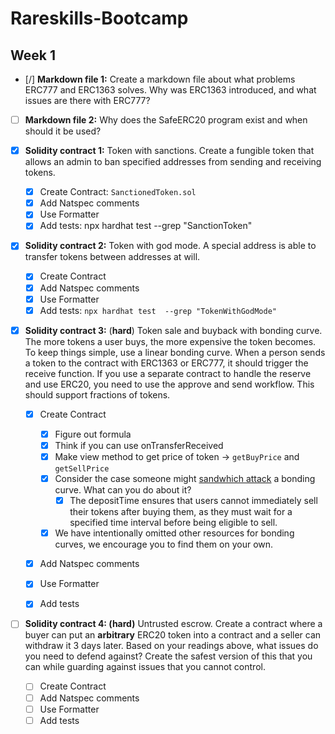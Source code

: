 # Rareskills-Bootcamp

## Week 1

- [/] **Markdown file 1:** Create a markdown file about what problems ERC777 and ERC1363 solves. Why was ERC1363 introduced, and what issues are there with ERC777?
- [ ] **Markdown file 2:** Why does the SafeERC20 program exist and when should it be used?
- [x] **Solidity contract 1:** Token with sanctions. Create a fungible token that allows an admin to ban specified addresses from sending and receiving tokens.

  - [x] Create Contract: `SanctionedToken.sol`
  - [x] Add Natspec comments
  - [x] Use Formatter
  - [x] Add tests: npx hardhat test  --grep "SanctionToken"

- [x] **Solidity contract 2:** Token with god mode. A special address is able to transfer tokens between addresses at will.

  - [x] Create Contract
  - [x] Add Natspec comments
  - [x] Use Formatter
  - [x] Add tests: `npx hardhat test  --grep "TokenWithGodMode"`

- [x] **Solidity contract 3:** (**hard**) Token sale and buyback with bonding curve. The more tokens a user buys, the more expensive the token becomes. To keep things simple, use a linear bonding curve. When a person sends a token to the contract with ERC1363 or ERC777, it should trigger the receive function. If you use a separate contract to handle the reserve and use ERC20, you need to use the approve and send workflow. This should support fractions of tokens.

  - [x] Create Contract
    - [x] Figure out formula
    - [x] Think if you can use onTransferReceived
    - [x] Make view method to get price of token -> `getBuyPrice` and `getSellPrice`
    - [x] Consider the case someone might [sandwhich attack](https://medium.com/coinmonks/defi-sandwich-attack-explain-776f6f43b2fd) a bonding curve. What can you do about it?
      - [x] The depositTime ensures that users cannot immediately sell their tokens after buying them, as they must wait for a specified time interval before being eligible to sell.
    - [x] We have intentionally omitted other resources for bonding curves, we encourage you to find them on your own.
  - [x] Add Natspec comments
  - [x] Use Formatter
  - [x] Add tests
  

- [ ] **Solidity contract 4: (hard)** Untrusted escrow. Create a contract where a buyer can put an **arbitrary** ERC20 token into a contract and a seller can withdraw it 3 days later. Based on your readings above, what issues do you need to defend against? Create the safest version of this that you can while guarding against issues that you cannot control.
  - [ ] Create Contract
  - [ ] Add Natspec comments
  - [ ] Use Formatter
  - [ ] Add tests
